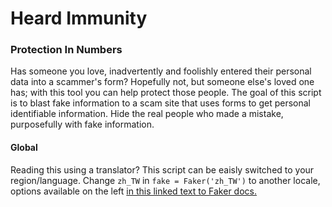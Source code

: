 # Heard Immunity
### Protection In Numbers

Has someone you love, inadvertently and foolishly entered their personal data into a scammer's form? Hopefully not, but someone else's   loved one has; with this tool you can help protect those people. The goal of this script is to blast fake information to a scam site that uses forms to get personal identifiable information. Hide the real people who made a mistake, purposefully with fake             information.


#### Global
Reading this using a translator? This script can be eaisly switched to your region/language. 
Change `zh_TW` in `fake = Faker('zh_TW')` to another locale, options available on the left [in this linked text to Faker docs.](https://faker.readthedocs.io/en/stable/locales.html)
